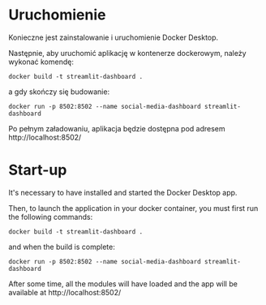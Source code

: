 # Uruchomienie

Konieczne jest zainstalowanie i uruchomienie Docker Desktop.

Następnie, aby uruchomić aplikację w kontenerze dockerowym, należy wykonać komendę:

```{text}
docker build -t streamlit-dashboard .
```

a gdy skończy się budowanie:

```{text}
docker run -p 8502:8502 --name social-media-dashboard streamlit-dashboard
```

Po pełnym załadowaniu, aplikacja będzie dostępna pod adresem http://localhost:8502/

# Start-up

It's necessary to have installed and started the Docker Desktop app.

Then, to launch the application in your docker container, you must first run the following commands:

```{text}
docker build -t streamlit-dashboard .
```

and when the build is complete:

```{text}
docker run -p 8502:8502 --name social-media-dashboard streamlit-dashboard
```

After some time, all the modules will have loaded and the app will be available at http://localhost:8502/